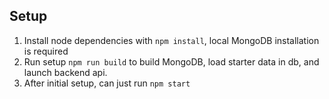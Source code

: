 ## Setup

1. Install node dependencies with `npm install`, local MongoDB installation is required
2. Run setup `npm run build` to build MongoDB, load starter data in db, and launch backend api.
3. After initial setup, can just run `npm start` 
